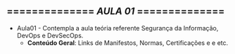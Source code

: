 ============== *AULA 01* ==============
---------------------------------------

* Aula01 - Contempla a aula teória referente Segurança da Informação, DevOps e DevSecOps.
  - **Conteúdo Geral**: Links de Manifestos, Normas, Certificações e e etc.
